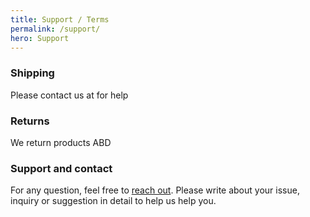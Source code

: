 ```yaml
---
title: Support / Terms
permalink: /support/
hero: Support
---
```


### Shipping

Please contact us at for help

### Returns

We return products ABD


### Support and contact

For any question, feel free to [reach out](/contact/).
Please write about your issue, inquiry or suggestion in detail to help us help you.
